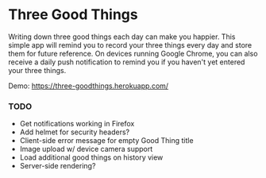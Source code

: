 # Three Good Things

Writing down three good things each day can make you happier.
This simple app will remind you to record your three things every
day and store them for future reference. On devices running
Google Chrome, you can also receive a daily push notification
to remind you if you haven't yet entered your three things.


Demo: https://three-goodthings.herokuapp.com/


### TODO

* Get notifications working in Firefox
* Add helmet for security headers?
* Client-side error message for empty Good Thing title
* Image upload w/ device camera support
* Load additional good things on history view
* Server-side rendering?


